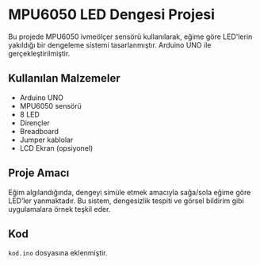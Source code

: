 # MPU6050 LED Dengesi Projesi

Bu projede MPU6050 ivmeölçer sensörü kullanılarak, eğime göre LED'lerin yakıldığı bir dengeleme sistemi tasarlanmıştır. Arduino UNO ile gerçekleştirilmiştir.

## Kullanılan Malzemeler
- Arduino UNO
- MPU6050 sensörü
- 8 LED
- Dirençler
- Breadboard
- Jumper kablolar
- LCD Ekran (opsiyonel)

## Proje Amacı
Eğim algılandığında, dengeyi simüle etmek amacıyla sağa/sola eğime göre LED’ler yanmaktadır. Bu sistem, dengesizlik tespiti ve görsel bildirim gibi uygulamalara örnek teşkil eder.

## Kod
`kod.ino` dosyasına eklenmiştir.

